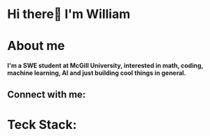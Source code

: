 # Hi there👋 I'm William
# About me

#### I'm a SWE student at McGill University, interested in math, coding, machine learning, AI and just building cool things in general.

## Connect with me:

# Teck Stack:

<!--
**William-Abrokwah/William-Abrokwah** is a ✨ _special_ ✨ repository because its `README.md` (this file) appears on your GitHub profile.

Here are some ideas to get you started:

- 🔭 I’m currently working on ...
- 🌱 I’m currently learning ...
- 👯 I’m looking to collaborate on ...
- 🤔 I’m looking for help with ...
- 💬 Ask me about ...
- 📫 How to reach me: ...
- 😄 Pronouns: ...
- ⚡ Fun fact: ...
-->
